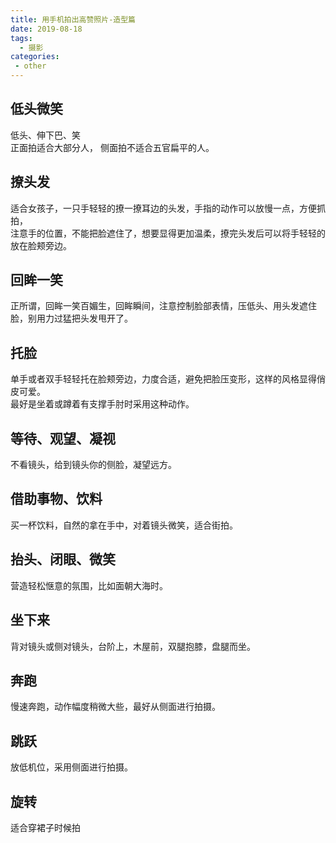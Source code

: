 ```yaml
---
title: 用手机拍出高赞照片-造型篇
date: 2019-08-18
tags:
  - 摄影
categories:
 - other
---
```


## 低头微笑
低头、伸下巴、笑  
正面拍适合大部分人，
侧面拍不适合五官扁平的人。

## 撩头发
适合女孩子，一只手轻轻的撩一撩耳边的头发，手指的动作可以放慢一点，方便抓拍，  
注意手的位置，不能把脸遮住了，想要显得更加温柔，撩完头发后可以将手轻轻的放在脸颊旁边。  


## 回眸一笑
正所谓，回眸一笑百媚生，回眸瞬间，注意控制脸部表情，压低头、用头发遮住脸，别用力过猛把头发甩开了。

## 托脸
单手或者双手轻轻托在脸颊旁边，力度合适，避免把脸压变形，这样的风格显得俏皮可爱。  
最好是坐着或蹲着有支撑手肘时采用这种动作。  

## 等待、观望、凝视
不看镜头，给到镜头你的侧脸，凝望远方。

## 借助事物、饮料
买一杯饮料，自然的拿在手中，对着镜头微笑，适合街拍。

## 抬头、闭眼、微笑
营造轻松惬意的氛围，比如面朝大海时。

## 坐下来
背对镜头或侧对镜头，台阶上，木屋前，双腿抱膝，盘腿而坐。

## 奔跑
慢速奔跑，动作幅度稍微大些，最好从侧面进行拍摄。

## 跳跃
放低机位，采用侧面进行拍摄。

## 旋转
适合穿裙子时候拍
